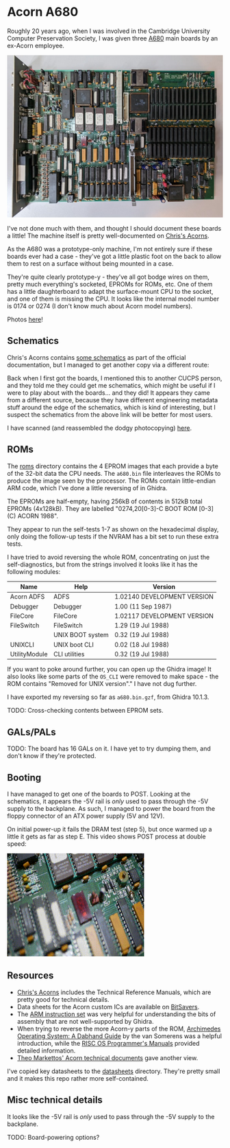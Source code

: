 # Acorn A680

Roughly 20 years ago, when I was involved in the Cambridge University
Computer Preservation Society, I was given three
[A680](https://www.computinghistory.org.uk/det/16155/Acorn-A680/) main
boards by an ex-Acorn employee.

![A680 main board](./photos/a680_small.jpg)

I've not done much with them, and thought I should document these
boards a little! The machine itself is pretty well-documented on
[Chris's
Acorns](http://chrisacorns.computinghistory.org.uk/RISCiXComputers.html#A680).

As the A680 was a prototype-only machine, I'm not entirely sure if
these boards ever had a case - they've got a little plastic foot on
the back to allow them to rest on a surface without being mounted in a
case.

They're quite clearly prototype-y - they've all got bodge wires on
them, pretty much everything's socketed, EPROMs for ROMs, etc. One of
them has a little daughterboard to adapt the surface-mount CPU to the
socket, and one of them is missing the CPU. It looks like the internal
model number is 0174 or 0274 (I don't know much about Acorn model
numbers).

Photos [here](./photos)!

## Schematics

Chris's Acorns contains [some
schematics](http://chrisacorns.computinghistory.org.uk/docs/Acorn/Manuals/Acorn_A680TRM_Drawings.zip)
as part of the official documentation, but I managed to get another
copy via a different route:

Back when I first got the boards, I mentioned this to another CUCPS
person, and they told me they could get me schematics, which might be
useful if I were to play about with the boards... and they did! It
appears they came from a different source, because they have different
engineering metadata stuff around the edge of the schematics, which is
kind of interesting, but I suspect the schematics from the above link
will be better for most users.

I have scanned (and reassembled the dodgy photocopying)
[here](./schematics).

## ROMs

The [roms](./roms) directory contains the 4 EPROM images that each
provide a byte of the 32-bit data the CPU needs. The `a680.bin` file
interleaves the ROMs to produce the image seen by the processor. The
ROMs contain little-endian ARM code, which I've done a little
reversing of in Ghidra.

The EPROMs are half-empty, having 256kB of contents in 512kB total
EPROMs (4x128kB). They are labelled "0274,20[0-3]-C BOOT ROM [0-3] (C)
ACORN 1988".

They appear to run the self-tests 1-7 as shown on the hexadecimal
display, only doing the follow-up tests if the NVRAM has a bit set to
run these extra tests.

I have tried to avoid reversing the whole ROM, concentrating on just
the self-diagnostics, but from the strings involved it looks like it
has the following modules:

| Name          | Help             | Version                     |
|---------------|------------------|-----------------------------|
| Acorn ADFS    | ADFS             | 1.02140 DEVELOPMENT VERSION |
| Debugger      | Debugger         | 1.00 (11 Sep 1987)          |
| FileCore      | FileCore         | 1.02117 DEVELOPMENT VERSION |
| FileSwitch    | FileSwitch       | 1.29 (19 Jul 1988)          |
|               | UNIX BOOT system | 0.32 (19 Jul 1988)          |
| UNIXCLI       | UNIX boot CLI    | 0.02 (18 Jul 1988)          |
| UtilityModule | CLI utilities    | 0.32 (19 Jul 1988)          |

If you want to poke around further, you can open up the Ghidra image!
It also looks like some parts of the `OS_CLI` were removed to make
space - the ROM contains "Removed for UNIX version"." I have not dug
further.

I have exported my reversing so far as `a680.bin.gzf`, from Ghidra
10.1.3.

TODO: Cross-checking contents between EPROM sets.

## GALs/PALs

TODO: The board has 16 GALs on it. I have yet to try dumping them, and
don't know if they're protected.

## Booting

I have managed to get one of the boards to POST. Looking at the
schematics, it appears the -5V rail is *only* used to pass through the
-5V supply to the backplane. As such, I managed to power the board
from the floppy connector of an ATX power supply (5V and 12V).

On initial power-up it fails the DRAM test (step 5), but once warmed
up a little it gets as far as step E. This video shows POST process at double speed:

![A680 POST](./a680-boot-2x.gif)

## Resources

 * [Chris's
   Acorns](http://chrisacorns.computinghistory.org.uk/RISCiXComputers.html#A680)
   includes the Technical Reference Manuals, which are pretty good for
   technical details.
 * Data sheets for the Acorn custom ICs are available on
   [BitSavers](http://www.bitsavers.org/pdf/acorn/).
 * The [ARM instruction
   set](https://iitd-plos.github.io/col718/ref/arm-instructionset.pdf)
   was very helpful for understanding the bits of assembly that are
   not well-supported by Ghidra.
 * When trying to reverse the more Acorn-y parts of the ROM,
   [Archimedes Operating System: A Dabhand
   Guide](https://www.pagetable.com/docs/Archimedes%20Operating%20System.pdf)
   by the van Somerens was a helpful introduction, while the [RISC OS
   Programmer's
   Manuals](http://www.riscos.com/support/developers/) provided
   detailed information.
 * [Theo Markettos' Acorn technical
   documents](https://www.chiark.greenend.org.uk/~theom/riscos/techdocs.html)
   gave another view.

I've copied key datasheets to the [datasheets](./datasheets)
directory. They're pretty small and it makes this repo rather more
self-contained.

## Misc technical details

It looks like the -5V rail is *only* used to pass through the -5V
supply to the backplane.

TODO: Board-powering options?
